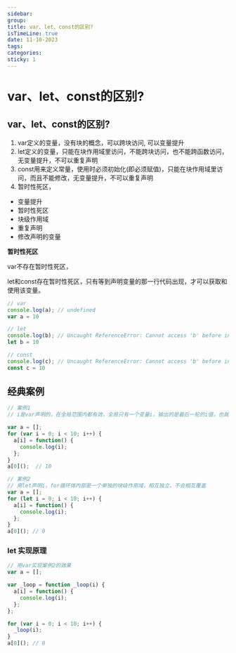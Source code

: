 ```yaml
---
sidebar:
group:
title: var、let、const的区别?
isTimeLine: true
date: 11-10-2023
tags:
categories:
sticky: 1
---
```

# var、let、const的区别?

## var、let、const的区别?

1. var定义的变量，没有块的概念，可以跨块访问, 可以变量提升
2. let定义的变量，只能在块作用域里访问，不能跨块访问，也不能跨函数访问，无变量提升，不可以重复声明
3. const用来定义常量，使用时必须初始化(即必须赋值)，只能在块作用域里访问，而且不能修改，无变量提升，不可以重复声明
4. 暂时性死区，

- 变量提升
- 暂时性死区
- 块级作用域
- 重复声明
- 修改声明的变量

**暂时性死区**

var不存在暂时性死区，

let和const存在暂时性死区，只有等到声明变量的那一行代码出现，才可以获取和使用该变量。

```js
// var 
console.log(a); // undefined
var a = 10

// let 
console.log(b); // Uncaught ReferenceError: Cannot access 'b' before initialization
let b = 10

// const 
console.log(c); // Uncaught ReferenceError: Cannot access 'b' before initialization
const c = 10

```

## 经典案例

```js
// 案例1
// i是var声明的，在全局范围内都有效，全局只有一个变量i，输出的是最后一轮的i值，也就是 10

var a = [];
for (var i = 0; i < 10; i++) {
  a[i] = function() {
    console.log(i);
  };
}
a[0]();  // 10

```

```js
// 案例2
// 用let声明i，for循环体内部是一个单独的块级作用域，相互独立，不会相互覆盖
var a = [];
for (let i = 0; i < 10; i++) {
  a[i] = function() {
    console.log(i);
  };
}
a[0](); // 0

```

### let 实现原理

```js
// 用var实现案例2的效果
var a = [];

var _loop = function _loop(i) {
  a[i] = function() {
    console.log(i);
  };
};

for (var i = 0; i < 10; i++) {
  _loop(i);
}
a[0](); // 0

```
